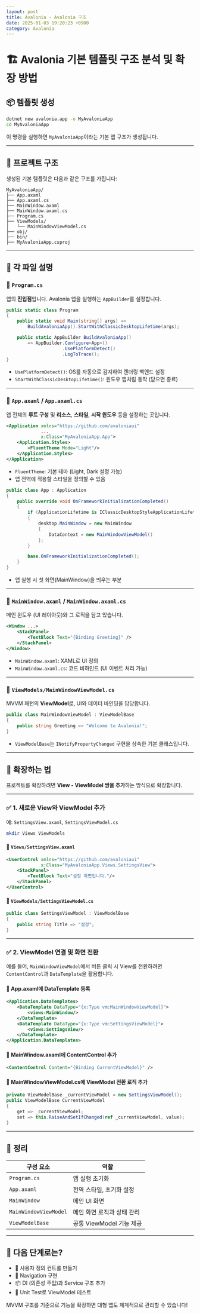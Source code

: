 ```yaml
---
layout: post
title: Avalonia - Avalonia 구조
date: 2025-01-03 19:20:23 +0900
category: Avalonia
---
```

# 🏗️ Avalonia 기본 템플릿 구조 분석 및 확장 방법

## 📦 템플릿 생성

```bash
dotnet new avalonia.app -o MyAvaloniaApp
cd MyAvaloniaApp
```

이 명령을 실행하면 `MyAvaloniaApp`이라는 기본 앱 구조가 생성됩니다.

---

## 📁 프로젝트 구조

생성된 기본 템플릿은 다음과 같은 구조를 가집니다:

```
MyAvaloniaApp/
├── App.axaml
├── App.axaml.cs
├── MainWindow.axaml
├── MainWindow.axaml.cs
├── Program.cs
├── ViewModels/
│   └── MainWindowViewModel.cs
├── obj/
├── bin/
├── MyAvaloniaApp.csproj
```

---

## 🧩 각 파일 설명

### 📄 `Program.cs`

앱의 **진입점**입니다. Avalonia 앱을 실행하는 `AppBuilder`를 설정합니다.

```csharp
public static class Program
{
    public static void Main(string[] args) =>
        BuildAvaloniaApp().StartWithClassicDesktopLifetime(args);

    public static AppBuilder BuildAvaloniaApp()
        => AppBuilder.Configure<App>()
                     .UsePlatformDetect()
                     .LogToTrace();
}
```

- `UsePlatformDetect()`: OS를 자동으로 감지하여 렌더링 백엔드 설정
- `StartWithClassicDesktopLifetime()`: 윈도우 앱처럼 동작 (닫으면 종료)

---

### 📄 `App.axaml` / `App.axaml.cs`

앱 전체의 **루트 구성** 및 **리소스**, **스타일**, **시작 윈도우** 등을 설정하는 곳입니다.

```xml
<Application xmlns="https://github.com/avaloniaui"
             ...
             x:Class="MyAvaloniaApp.App">
    <Application.Styles>
        <FluentTheme Mode="Light"/>
    </Application.Styles>
</Application>
```

- `FluentTheme`: 기본 테마 (Light, Dark 설정 가능)
- 앱 전역에 적용할 스타일을 정의할 수 있음

```csharp
public class App : Application
{
    public override void OnFrameworkInitializationCompleted()
    {
        if (ApplicationLifetime is IClassicDesktopStyleApplicationLifetime desktop)
        {
            desktop.MainWindow = new MainWindow
            {
                DataContext = new MainWindowViewModel()
            };
        }

        base.OnFrameworkInitializationCompleted();
    }
}
```

- 앱 실행 시 첫 화면(MainWindow)을 띄우는 부분

---

### 📄 `MainWindow.axaml` / `MainWindow.axaml.cs`

메인 윈도우 (UI 레이아웃)와 그 로직을 담고 있습니다.

```xml
<Window ...>
    <StackPanel>
        <TextBlock Text="{Binding Greeting}" />
    </StackPanel>
</Window>
```

- `MainWindow.axaml`: XAML로 UI 정의
- `MainWindow.axaml.cs`: 코드 비하인드 (UI 이벤트 처리 가능)

---

### 📁 `ViewModels/MainWindowViewModel.cs`

MVVM 패턴의 **ViewModel**로, UI와 데이터 바인딩을 담당합니다.

```csharp
public class MainWindowViewModel : ViewModelBase
{
    public string Greeting => "Welcome to Avalonia!";
}
```

- `ViewModelBase`는 `INotifyPropertyChanged` 구현을 상속한 기본 클래스입니다.

---

## 🔧 확장하는 법

프로젝트를 확장하려면 **View - ViewModel 쌍을 추가**하는 방식으로 확장합니다.

---

### ✅ 1. 새로운 View와 ViewModel 추가

예: `SettingsView.axaml`, `SettingsViewModel.cs`

```bash
mkdir Views ViewModels
```

#### 📄 `Views/SettingsView.axaml`

```xml
<UserControl xmlns="https://github.com/avaloniaui"
             x:Class="MyAvaloniaApp.Views.SettingsView">
    <StackPanel>
        <TextBlock Text="설정 화면입니다."/>
    </StackPanel>
</UserControl>
```

#### 📄 `ViewModels/SettingsViewModel.cs`

```csharp
public class SettingsViewModel : ViewModelBase
{
    public string Title => "설정";
}
```

---

### ✅ 2. ViewModel 연결 및 화면 전환

예를 들어, `MainWindowViewModel`에서 버튼 클릭 시 View를 전환하려면 `ContentControl`과 `DataTemplate`을 활용합니다.

#### 📄 App.axaml에 DataTemplate 등록

```xml
<Application.DataTemplates>
    <DataTemplate DataType="{x:Type vm:MainWindowViewModel}">
        <views:MainWindow/>
    </DataTemplate>
    <DataTemplate DataType="{x:Type vm:SettingsViewModel}">
        <views:SettingsView/>
    </DataTemplate>
</Application.DataTemplates>
```

#### 📄 MainWindow.axaml에 ContentControl 추가

```xml
<ContentControl Content="{Binding CurrentViewModel}" />
```

#### 📄 MainWindowViewModel.cs에 ViewModel 전환 로직 추가

```csharp
private ViewModelBase _currentViewModel = new SettingsViewModel();
public ViewModelBase CurrentViewModel
{
    get => _currentViewModel;
    set => this.RaiseAndSetIfChanged(ref _currentViewModel, value);
}
```

---

## 🧪 정리

| 구성 요소 | 역할 |
|-----------|------|
| `Program.cs` | 앱 실행 초기화 |
| `App.axaml` | 전역 스타일, 초기화 설정 |
| `MainWindow` | 메인 UI 화면 |
| `MainWindowViewModel` | 메인 화면 로직과 상태 관리 |
| `ViewModelBase` | 공통 ViewModel 기능 제공 |

---

## 🚀 다음 단계로는?

- 🧩 사용자 정의 컨트롤 만들기
- 🔄 Navigation 구현
- 📦 DI (의존성 주입)과 Service 구조 추가
- 🧪 Unit Test로 ViewModel 테스트

MVVM 구조를 기준으로 기능을 확장하면 대형 앱도 체계적으로 관리할 수 있습니다!
